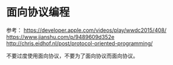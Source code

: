 #  面向协议编程

参考：
https://developer.apple.com/videos/play/wwdc2015/408/
https://www.jianshu.com/p/9489609d352e
http://chris.eidhof.nl/post/protocol-oriented-programming/

不要过度使用面向协议，不要为了面向协议而面向协议。



